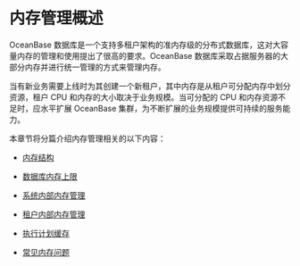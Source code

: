 内存管理概述 
===========================

OceanBase 数据库是一个支持多租户架构的准内存级的分布式数据库，这对大容量内存的管理和使用提出了很高的要求。OceanBase 数据库采取占据服务器的大部分内存并进行统一管理的方式来管理内存。

当有新业务需要上线时为其创建一个新租户，其中内存是从租户可分配内存中划分资源，租户 CPU 和内存的大小取决于业务规模。当可分配的 CPU 和内存资源不足时，应水平扩展 OceanBase 集群，为不断扩展的业务规模提供可持续的服务能力。

本章节将分篇介绍内存管理相关的以下内容：

* [内存结构](/zh-CN/6.administrator-guide/2.basic-database-management/6.manage-memory/2.memory-structure.md)

  

* [数据库内存上限](/zh-CN/6.administrator-guide/2.basic-database-management/6.manage-memory/3.maximum-database-memory.md)

  

* [系统内部内存管理](/zh-CN/6.administrator-guide/2.basic-database-management/6.manage-memory/4.internal-system-memory-management.md)

  

* [租户内部内存管理](/zh-CN/6.administrator-guide/2.basic-database-management/6.manage-memory/5.internal-tenant-memory-management.md)

  

* [执行计划缓存](/zh-CN/6.administrator-guide/2.basic-database-management/6.manage-memory/6.execution-plan-cache-memory-management.md)

  

* [常见内存问题](/zh-CN/6.administrator-guide/2.basic-database-management/6.manage-memory/8.common-memory-issues.md)

  



